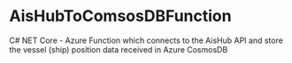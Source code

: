 ﻿# AisHubToComsosDBFunction
C# NET Core - Azure Function which connects to the AisHub API and store the vessel (ship) position data received in Azure CosmosDB
